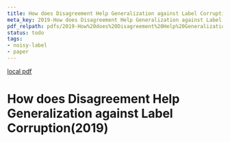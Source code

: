 ```yaml
---
title: How does Disagreement Help Generalization against Label Corruption(2019)
meta_key: 2019-How does Disagreement Help Generalization against Label Corruption
pdf_relpath: pdfs/2019-How%20does%20Disagreement%20Help%20Generalization%20against%20Label%20Corruption.pdf
status: todo
tags:
- noisy-label
- paper
---
```


[local pdf](../../../pdfs/2019-How%20does%20Disagreement%20Help%20Generalization%20against%20Label%20Corruption.pdf)

# How does Disagreement Help Generalization against Label Corruption(2019)
